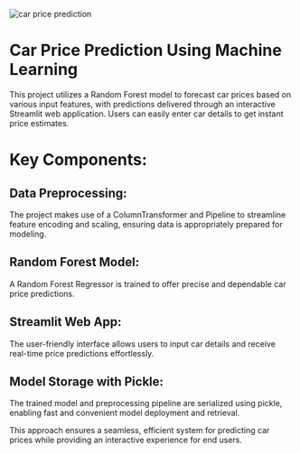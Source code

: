 ![car price prediction](https://pics.craiyon.com/2024-09-03/nB6gpu5GSJWjQGRRy2RMmQ.webp)


# Car Price Prediction Using Machine Learning
This project utilizes a Random Forest model to forecast car prices based on various input features, with predictions delivered through an interactive Streamlit web application. Users can easily enter car details to get instant price estimates.

# Key Components:
## Data Preprocessing: 
  The project makes use of a ColumnTransformer and Pipeline to streamline feature encoding and scaling, ensuring data is appropriately prepared for modeling.

## Random Forest Model: 
  A Random Forest Regressor is trained to offer precise and dependable car price predictions.

## Streamlit Web App: 
  The user-friendly interface allows users to input car details and receive real-time price predictions effortlessly.

## Model Storage with Pickle: 
  The trained model and preprocessing pipeline are serialized using pickle, enabling fast and convenient model deployment and retrieval.


This approach ensures a seamless, efficient system for predicting car prices while providing an interactive experience for end users.
